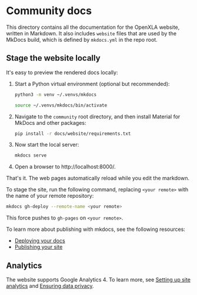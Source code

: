 # Community docs

This directory contains all the documentation for the OpenXLA website, written
in Markdown. It also includes `website` files that are used by the MkDocs build,
which is defined by `mkdocs.yml` in the repo root.

## Stage the website locally

It's easy to preview the rendered docs locally:

1. Start a Python virtual environment (optional but recommended):

    ```bash
    python3 -m venv ~/.venvs/mkdocs

    source ~/.venvs/mkdocs/bin/activate
    ```

2. Navigate to the `community` root directory, and then
   install Material for MkDocs and other packages:

    ```bash
    pip install -r docs/website/requirements.txt
    ```

3. Now start the local server:

    ```bash
    mkdocs serve
    ```

4. Open a browser to http://localhost:8000/.

That's it. The web pages automatically reload while you edit the markdown.

To stage the site, run the following command, replacing `<your remote>` with
the name of your remote repository:

```bash
mkdocs gh-deploy --remote-name <your remote>
```

This force pushes to `gh-pages` on `<your remote>`.

To learn more about publishing with mkdocs, see the following resources:

* [Deploying your docs](https://www.mkdocs.org/user-guide/deploying-your-docs/)
* [Publishing your site](https://squidfunk.github.io/mkdocs-material/publishing-your-site/)

## Analytics

The website supports Google Analytics 4. To learn more, see
[Setting up site analytics](https://squidfunk.github.io/mkdocs-material/setup/setting-up-site-analytics/)
and
[Ensuring data privacy](https://squidfunk.github.io/mkdocs-material/setup/ensuring-data-privacy/).
